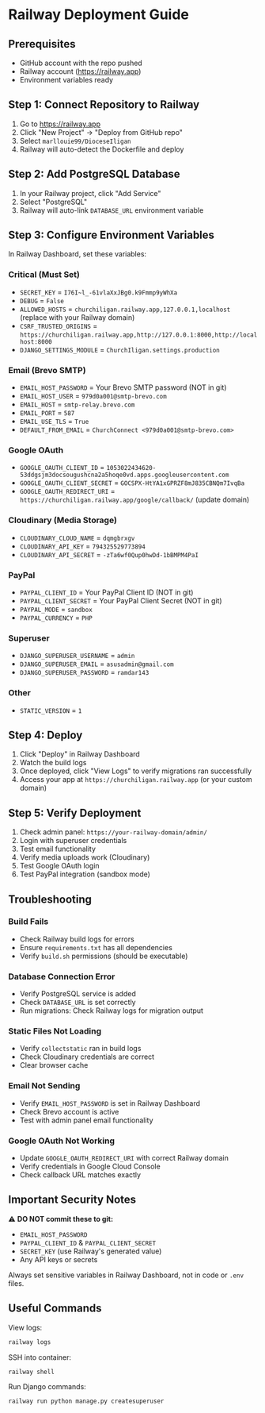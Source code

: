 # Railway Deployment Guide

## Prerequisites
- GitHub account with the repo pushed
- Railway account (https://railway.app)
- Environment variables ready

## Step 1: Connect Repository to Railway

1. Go to https://railway.app
2. Click "New Project" → "Deploy from GitHub repo"
3. Select `marllouie99/DioceseIligan`
4. Railway will auto-detect the Dockerfile and deploy

## Step 2: Add PostgreSQL Database

1. In your Railway project, click "Add Service"
2. Select "PostgreSQL"
3. Railway will auto-link `DATABASE_URL` environment variable

## Step 3: Configure Environment Variables

In Railway Dashboard, set these variables:

### Critical (Must Set)
- `SECRET_KEY` = `I76I~l_-61vlaXxJBg0.k9Fmmp9yWhXa`
- `DEBUG` = `False`
- `ALLOWED_HOSTS` = `churchiligan.railway.app,127.0.0.1,localhost` (replace with your Railway domain)
- `CSRF_TRUSTED_ORIGINS` = `https://churchiligan.railway.app,http://127.0.0.1:8000,http://localhost:8000`
- `DJANGO_SETTINGS_MODULE` = `ChurchIligan.settings.production`

### Email (Brevo SMTP)
- `EMAIL_HOST_PASSWORD` = Your Brevo SMTP password (NOT in git)
- `EMAIL_HOST_USER` = `979d0a001@smtp-brevo.com`
- `EMAIL_HOST` = `smtp-relay.brevo.com`
- `EMAIL_PORT` = `587`
- `EMAIL_USE_TLS` = `True`
- `DEFAULT_FROM_EMAIL` = `ChurchConnect <979d0a001@smtp-brevo.com>`

### Google OAuth
- `GOOGLE_OAUTH_CLIENT_ID` = `1053022434620-53ddgsjm3docsougushcna2a5hoqe0vd.apps.googleusercontent.com`
- `GOOGLE_OAUTH_CLIENT_SECRET` = `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`
- `GOOGLE_OAUTH_REDIRECT_URI` = `https://churchiligan.railway.app/google/callback/` (update domain)

### Cloudinary (Media Storage)
- `CLOUDINARY_CLOUD_NAME` = `dqmgbrxgv`
- `CLOUDINARY_API_KEY` = `794325529773894`
- `CLOUDINARY_API_SECRET` = `-zTa6wf0Qup0hwDd-1bBMPM4PaI`

### PayPal
- `PAYPAL_CLIENT_ID` = Your PayPal Client ID (NOT in git)
- `PAYPAL_CLIENT_SECRET` = Your PayPal Client Secret (NOT in git)
- `PAYPAL_MODE` = `sandbox`
- `PAYPAL_CURRENCY` = `PHP`

### Superuser
- `DJANGO_SUPERUSER_USERNAME` = `admin`
- `DJANGO_SUPERUSER_EMAIL` = `asusadmin@gmail.com`
- `DJANGO_SUPERUSER_PASSWORD` = `ramdar143`

### Other
- `STATIC_VERSION` = `1`

## Step 4: Deploy

1. Click "Deploy" in Railway Dashboard
2. Watch the build logs
3. Once deployed, click "View Logs" to verify migrations ran successfully
4. Access your app at `https://churchiligan.railway.app` (or your custom domain)

## Step 5: Verify Deployment

1. Check admin panel: `https://your-railway-domain/admin/`
2. Login with superuser credentials
3. Test email functionality
4. Verify media uploads work (Cloudinary)
5. Test Google OAuth login
6. Test PayPal integration (sandbox mode)

## Troubleshooting

### Build Fails
- Check Railway build logs for errors
- Ensure `requirements.txt` has all dependencies
- Verify `build.sh` permissions (should be executable)

### Database Connection Error
- Verify PostgreSQL service is added
- Check `DATABASE_URL` is set correctly
- Run migrations: Check Railway logs for migration output

### Static Files Not Loading
- Verify `collectstatic` ran in build logs
- Check Cloudinary credentials are correct
- Clear browser cache

### Email Not Sending
- Verify `EMAIL_HOST_PASSWORD` is set in Railway Dashboard
- Check Brevo account is active
- Test with admin panel email functionality

### Google OAuth Not Working
- Update `GOOGLE_OAUTH_REDIRECT_URI` with correct Railway domain
- Verify credentials in Google Cloud Console
- Check callback URL matches exactly

## Important Security Notes

⚠️ **DO NOT commit these to git:**
- `EMAIL_HOST_PASSWORD`
- `PAYPAL_CLIENT_ID` & `PAYPAL_CLIENT_SECRET`
- `SECRET_KEY` (use Railway's generated value)
- Any API keys or secrets

Always set sensitive variables in Railway Dashboard, not in code or `.env` files.

## Useful Commands

View logs:
```bash
railway logs
```

SSH into container:
```bash
railway shell
```

Run Django commands:
```bash
railway run python manage.py createsuperuser
```
